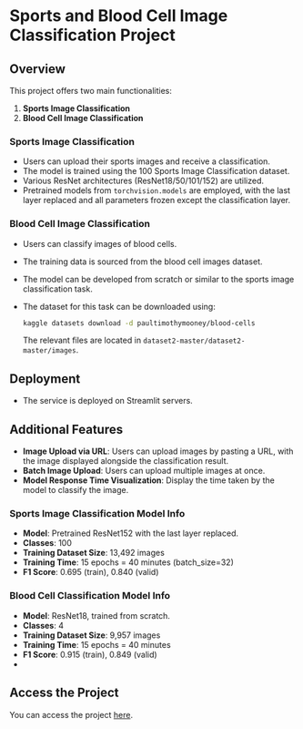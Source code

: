 # Sports and Blood Cell Image Classification Project

## Overview

This project offers two main functionalities:

1. **Sports Image Classification**
2. **Blood Cell Image Classification**

### Sports Image Classification

- Users can upload their sports images and receive a classification.
- The model is trained using the 100 Sports Image Classification dataset.
- Various ResNet architectures (ResNet18/50/101/152) are utilized.
- Pretrained models from `torchvision.models` are employed, with the last layer replaced and all parameters frozen except the classification layer.

### Blood Cell Image Classification

- Users can classify images of blood cells.
- The training data is sourced from the blood cell images dataset.
- The model can be developed from scratch or similar to the sports image classification task.
- The dataset for this task can be downloaded using:

    ```sh
    kaggle datasets download -d paultimothymooney/blood-cells
    ```

    The relevant files are located in `dataset2-master/dataset2-master/images`.

## Deployment

- The service is deployed on Streamlit servers.

## Additional Features

- **Image Upload via URL**: Users can upload images by pasting a URL, with the image displayed alongside the classification result.
- **Batch Image Upload**: Users can upload multiple images at once.
- **Model Response Time Visualization**: Display the time taken by the model to classify the image.

### Sports Image Classification Model Info

- **Model**: Pretrained ResNet152 with the last layer replaced.
- **Classes**: 100
- **Training Dataset Size**: 13,492 images
- **Training Time**: 15 epochs = 40 minutes (batch_size=32)
- **F1 Score**: 0.695 (train), 0.840 (valid)

### Blood Cell Classification Model Info

- **Model**: ResNet18, trained from scratch.
- **Classes**: 4
- **Training Dataset Size**: 9,957 images
- **Training Time**: 15 epochs = 40 minutes
- **F1 Score**: 0.915 (train), 0.849 (valid)
- 
## Access the Project

You can access the project [here](https://nnproject-6x4qxdtt9hcxuk3thchrn9.streamlit.app/).

